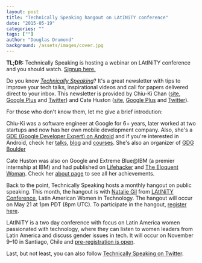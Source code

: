 ```yaml
---
layout: post
title: "Technically Speaking hangout on LAtINiTY conference"
date: "2015-05-19"
categories: ""
tags: [""]
author: "Douglas Drumond"
background: /assets/images/cover.jpg
---
```


**TL;DR:** Technically Speaking is hosting a webinar on LAtINiTY conference and you
should watch. [Signup here.](http://dd19.tk/ts-webinar-latinity)

Do you know [_Technically Speaking_](http://www.techspeak.email/)? It's a great
newsletter with tips to improve your tech talks, inspirational videos and call
for papers delivered direct to your inbox. This newsletter is provided by
Chiu-Ki Chan ([site](http://www.sqisland.com/), [Google
Plus](https://google.com/+ChiuKiChan) and
[Twitter](https://twitter.com/chiuki)) and Cate Huston
([site](http://www.catehuston.com/), [Google
Plus](https://google.com/+CateHuston) and
[Twitter](https://twitter.com/catehstn)). 

For those who don't know them, let me give a brief introdution:

Chiu-Ki was a software engineer at Google for 6+ years, later worked at two
startups and now has her own mobile development company. Also, she's a [GDE
(Google Developer Expert) on
Android](https://developers.google.com/experts/people/chiu-ki-chan) and if
you're interested in Android, check her [talks](http://chiuki.github.io/),
[blog](http://blog.sqisland.com/) and
[courses](http://www.pluralsight.com/author/chiuki-chan). She's also an
organizer of [GDG
Boulder](https://developers.google.com/groups/chapter/110545238773247324753/)

Cate Huston was also on Google and Extreme Blue@IBM (a premier internship at
IBM) and had published on
[Lifehacker](http://www.lifehacker.com.au/author/cate-huston/) and [The
Eloquent Woman](http://eloquentwoman.blogspot.co.uk/). Check her [about
page](http://www.catehuston.com/blog/about/) to see all her achievements.

Back to the point, Technically Speaking hosts a monthly hangout on public
speaking. This month, the hangout is with [Natalie
Gil](https://twitter.com/ratalie) from [LAtINiTY
Conference](http://www.latinity.info/), Latin American Women in Technology. The
hangout will occur on May 21 at 1pm PDT (8pm UTC). To participate in the
hangout, [register here](http://dd19.tk/ts-webinar-latinity).

LAtINiTY is a two day conference with focus on Latin America women passionated
with technology, where they can listen to women leaders from Latin America and
discuss gender issues in tech. It will occur on November 9–10 in Santiago,
Chile and [pre-registration is open](http://www.latinity.info/).

Last, but not least, you can also follow [Technically Speaking on
Twitter](https://twitter.com/techspeakdigest).
